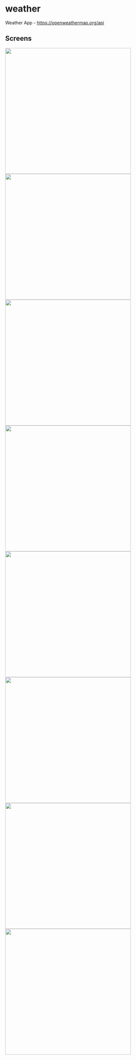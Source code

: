 # weather

Weather App - https://openweathermap.org/api

## Screens

<img src='https://github.com/yasinkrcn/weather/assets/57758337/d44d792e-6205-4a69-a00f-c765061ee5ef' width="400" ></img>
<img src='https://github.com/yasinkrcn/weather/assets/57758337/edc469e3-ab81-48ec-8a40-f82d31e272bb' width="400" ></img>
<img src='https://github.com/yasinkrcn/weather/assets/57758337/ba00744c-7bdb-4ea6-a4d7-74283bef4101' width="400" ></img>
<img src='https://github.com/yasinkrcn/weather/assets/57758337/86b96e19-29f1-47f1-9081-ee58f73de460' width="400" ></img>
<img src='https://github.com/yasinkrcn/weather/assets/57758337/d7894101-9aac-4d88-8bfc-9eff6fb43f12' width="400" ></img>
<img src='https://github.com/yasinkrcn/weather/assets/57758337/4556bce0-c62b-4d78-a31f-c2337b6d68c2' width="400" ></img>
<img src='https://github.com/yasinkrcn/weather/assets/57758337/4647663e-ee07-4eee-bffc-ab195060654e' width="400" ></img>
<img src='https://github.com/yasinkrcn/weather/assets/57758337/5d633d74-5bf5-434a-9ebc-071fcfec2d07' width="400" ></img>

